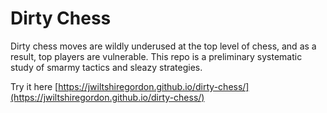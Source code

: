 # Dirty Chess

Dirty chess moves are wildly underused at the top level of chess, and as a result, top players
are vulnerable. This repo is a preliminary
systematic study of smarmy tactics and sleazy strategies.

Try it here
[https://jwiltshiregordon.github.io/dirty-chess/](https://jwiltshiregordon.github.io/dirty-chess/)
